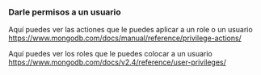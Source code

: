 

### Darle permisos a un usuario
Aquí puedes ver las actiones que le puedes aplicar a un role o un usuario
https://www.mongodb.com/docs/manual/reference/privilege-actions/


Aquí puedes ver los roles que le puedes colocar a un usuario 
https://www.mongodb.com/docs/v2.4/reference/user-privileges/
